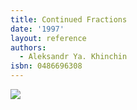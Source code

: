 ```yaml
---
title: Continued Fractions
date: '1997'
layout: reference
authors:
  - Aleksandr Ya. Khinchin
isbn: 0486696308
---
```

![](/media/books/khinchin.jpg)
